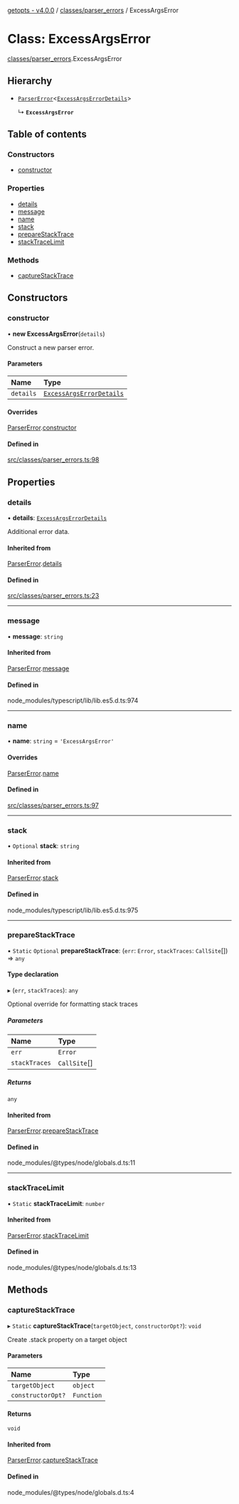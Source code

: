 [getopts - v4.0.0](../README.md) / [classes/parser_errors](../modules/classes_parser_errors.md) / ExcessArgsError

# Class: ExcessArgsError

[classes/parser_errors](../modules/classes_parser_errors.md).ExcessArgsError

## Hierarchy

- [`ParserError`](classes_parser_errors.ParserError.md)<[`ExcessArgsErrorDetails`](../interfaces/interfaces_parser_error_details.ExcessArgsErrorDetails.md)\>

  ↳ **`ExcessArgsError`**

## Table of contents

### Constructors

- [constructor](classes_parser_errors.ExcessArgsError.md#constructor)

### Properties

- [details](classes_parser_errors.ExcessArgsError.md#details)
- [message](classes_parser_errors.ExcessArgsError.md#message)
- [name](classes_parser_errors.ExcessArgsError.md#name)
- [stack](classes_parser_errors.ExcessArgsError.md#stack)
- [prepareStackTrace](classes_parser_errors.ExcessArgsError.md#preparestacktrace)
- [stackTraceLimit](classes_parser_errors.ExcessArgsError.md#stacktracelimit)

### Methods

- [captureStackTrace](classes_parser_errors.ExcessArgsError.md#capturestacktrace)

## Constructors

### constructor

• **new ExcessArgsError**(`details`)

Construct a new parser error.

#### Parameters

| Name      | Type                                                                                                |
| :-------- | :-------------------------------------------------------------------------------------------------- |
| `details` | [`ExcessArgsErrorDetails`](../interfaces/interfaces_parser_error_details.ExcessArgsErrorDetails.md) |

#### Overrides

[ParserError](classes_parser_errors.ParserError.md).[constructor](classes_parser_errors.ParserError.md#constructor)

#### Defined in

[src/classes/parser_errors.ts:98](https://github.com/prasadrajandran/node-getopts/blob/09d8331/src/classes/parser_errors.ts#L98)

## Properties

### details

• **details**: [`ExcessArgsErrorDetails`](../interfaces/interfaces_parser_error_details.ExcessArgsErrorDetails.md)

Additional error data.

#### Inherited from

[ParserError](classes_parser_errors.ParserError.md).[details](classes_parser_errors.ParserError.md#details)

#### Defined in

[src/classes/parser_errors.ts:23](https://github.com/prasadrajandran/node-getopts/blob/09d8331/src/classes/parser_errors.ts#L23)

---

### message

• **message**: `string`

#### Inherited from

[ParserError](classes_parser_errors.ParserError.md).[message](classes_parser_errors.ParserError.md#message)

#### Defined in

node_modules/typescript/lib/lib.es5.d.ts:974

---

### name

• **name**: `string` = `'ExcessArgsError'`

#### Overrides

[ParserError](classes_parser_errors.ParserError.md).[name](classes_parser_errors.ParserError.md#name)

#### Defined in

[src/classes/parser_errors.ts:97](https://github.com/prasadrajandran/node-getopts/blob/09d8331/src/classes/parser_errors.ts#L97)

---

### stack

• `Optional` **stack**: `string`

#### Inherited from

[ParserError](classes_parser_errors.ParserError.md).[stack](classes_parser_errors.ParserError.md#stack)

#### Defined in

node_modules/typescript/lib/lib.es5.d.ts:975

---

### prepareStackTrace

▪ `Static` `Optional` **prepareStackTrace**: (`err`: `Error`, `stackTraces`: `CallSite`[]) => `any`

#### Type declaration

▸ (`err`, `stackTraces`): `any`

Optional override for formatting stack traces

##### Parameters

| Name          | Type         |
| :------------ | :----------- |
| `err`         | `Error`      |
| `stackTraces` | `CallSite`[] |

##### Returns

`any`

#### Inherited from

[ParserError](classes_parser_errors.ParserError.md).[prepareStackTrace](classes_parser_errors.ParserError.md#preparestacktrace)

#### Defined in

node_modules/@types/node/globals.d.ts:11

---

### stackTraceLimit

▪ `Static` **stackTraceLimit**: `number`

#### Inherited from

[ParserError](classes_parser_errors.ParserError.md).[stackTraceLimit](classes_parser_errors.ParserError.md#stacktracelimit)

#### Defined in

node_modules/@types/node/globals.d.ts:13

## Methods

### captureStackTrace

▸ `Static` **captureStackTrace**(`targetObject`, `constructorOpt?`): `void`

Create .stack property on a target object

#### Parameters

| Name              | Type       |
| :---------------- | :--------- |
| `targetObject`    | `object`   |
| `constructorOpt?` | `Function` |

#### Returns

`void`

#### Inherited from

[ParserError](classes_parser_errors.ParserError.md).[captureStackTrace](classes_parser_errors.ParserError.md#capturestacktrace)

#### Defined in

node_modules/@types/node/globals.d.ts:4

